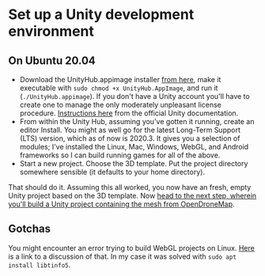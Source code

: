 # Set up a Unity development environment

## On Ubuntu 20.04
- Download the UnityHub.appimage installer [from here](https://unity3d.com/get-unity/download), make it executable with ```sudo chmod +x UnityHub.AppImage```, and run it (```./UnityHub.appimage```). If you don't have a Unity account you'll have to create one to manage the only moderately unpleasant license procedure. [Instructions here](https://docs.unity3d.com/Manual/GettingStartedInstallingHub.html) from the official Unity documentation.
- From within the Unity Hub, assuming you've gotten it running, create an editor Install. You might as well go for the latest Long-Term Support (LTS) version, which as of now is 2020.3. It gives you a selection of modules; I've installed the Linux, Mac, Windows, WebGL, and Android frameworks so I can build running games for all of the above.
- Start a new project. Choose the 3D template. Put the project directory somewhere sensible (it defaults to your home directory).

That should do it. Assuming this all worked, you now have an fresh, empty Unity project based on the 3D template. Now [head to the next step, wherein you'll build a Unity project containing the mesh from OpenDroneMap](/script/build_unity_project.md).

## Gotchas
You might encounter an error trying to build WebGL projects on Linux. [Here](https://forum.unity.com/threads/cant-build-webgl-because-of-il2cpp-suddenly-crashes-on-ubuntu-19-04.764123/) is a link to a discussion of that. In my case it was solved with ```sudo apt install libtinfo5```. 